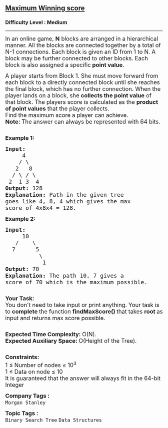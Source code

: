 <h2><a href="https://www.geeksforgeeks.org/problems/maximum-winning-score--170637/1?page=1&category=Linked%20List,Binary%20Search%20Tree&status=unsolved&sortBy=accuracy">Maximum Winning score</a></h2><h3>Difficulty Level : Medium</h3><hr><div class="problems_problem_content__Xm_eO"><p><span style="font-size:18px">In an online game, <strong>N</strong> blocks are arranged in a hierarchical manner. All the blocks are connected together by a total of N-1 connections.&nbsp;Each block is given an ID from 1 to N. A block may be further connected to other blocks. Each block is also assigned a specific<strong> point value</strong>.</span></p>

<p><span style="font-size:18px">A player starts from Block 1. She must move forward from each block to a directly connected block until she reaches the final block, which has no further connection. When the player lands on a block, she <strong>collects the point value</strong> of that block. The players score is calculated as the <strong>product of point values</strong>&nbsp;that the player collects.<br>
Find the maximum score a player can achieve.<br>
<strong>Note:&nbsp;</strong>The answer can always be represented with 64 bits.</span></p>

<p><br>
<span style="font-size:18px"><strong>Example 1:</strong></span></p>

<pre><span style="font-size:18px"><strong>Input:
</strong>     4
&nbsp;   / \
&nbsp;  2   8
&nbsp; / \ / \
&nbsp;2  1 3  4
<strong>Output: </strong>128<strong>
Explanation: </strong>Path in the given tree 
goes like 4, 8, 4 which gives the max
score of 4x8x4 = 128.
</span></pre>

<p><span style="font-size:18px"><strong>Example 2:</strong></span></p>

<pre><span style="font-size:18px"><strong>Input:
</strong>     10
&nbsp;  /    \
&nbsp; 7      5
          \
           1
<strong>Output: </strong>70<strong>
Explanation: </strong>The path 10, 7 gives a 
score of 70 which is the maximum possible.</span>
</pre>

<p><br>
<span style="font-size:18px"><strong>Your&nbsp;Task:</strong><br>
You don't need to take input or print anything. Your task is to <strong>complete </strong>the function&nbsp;<strong>findMaxScore()&nbsp;</strong>that takes <strong>root </strong>as input and returns max score possible.</span></p>

<p><br>
<span style="font-size:18px"><strong>Expected Time Complexity: </strong>O(N).<br>
<strong>Expected Auxiliary Space: </strong>O(Height of the Tree).</span></p>

<div><br>
<span style="font-size:18px"><strong>Constraints:</strong><br>
1 ≤&nbsp;Number of nodes ≤&nbsp;10<sup>3</sup><br>
1&nbsp;≤&nbsp;Data on node&nbsp;≤&nbsp;10 </span></div>

<div><span style="font-size:18px">It is guaranteed that the answer will always fit in the 64-bit Integer</span></div>
</div><p><span style=font-size:18px><strong>Company Tags : </strong><br><code>Morgan Stanley</code>&nbsp;<br><p><span style=font-size:18px><strong>Topic Tags : </strong><br><code>Binary Search Tree</code>&nbsp;<code>Data Structures</code>&nbsp;